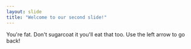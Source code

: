 ```yaml
---
layout: slide
title: "Welcome to our second slide!"
---
```

You're fat.  Don't sugarcoat it you'll eat that too.
Use the left arrow to go back!
